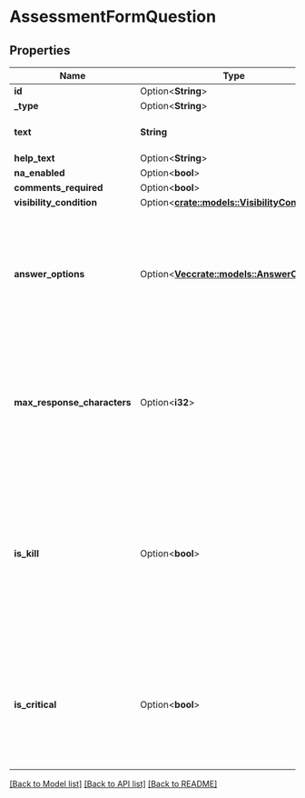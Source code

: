 # AssessmentFormQuestion

## Properties

Name | Type | Description | Notes
------------ | ------------- | ------------- | -------------
**id** | Option<**String**> |  | [optional]
**_type** | Option<**String**> |  | [optional]
**text** | **String** | The question text | 
**help_text** | Option<**String**> |  | [optional]
**na_enabled** | Option<**bool**> |  | [optional]
**comments_required** | Option<**bool**> |  | [optional]
**visibility_condition** | Option<[**crate::models::VisibilityCondition**](VisibilityCondition.md)> |  | [optional]
**answer_options** | Option<[**Vec<crate::models::AnswerOption>**](AnswerOption.md)> | Options from which to choose an answer for this question. Only used by Multiple Choice type questions. | [optional]
**max_response_characters** | Option<**i32**> | How many characters are allowed in the text response to this question. Used by Free Text question types. | [optional]
**is_kill** | Option<**bool**> | Does an incorrect answer to this question mark the form as having a failed kill question. Only used by Multiple Choice type questions. | [optional]
**is_critical** | Option<**bool**> | Does this question contribute to the critical score. Only used by Multiple Choice type questions. | [optional]

[[Back to Model list]](../README.md#documentation-for-models) [[Back to API list]](../README.md#documentation-for-api-endpoints) [[Back to README]](../README.md)


